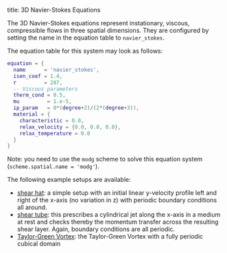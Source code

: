 title: 3D Navier-Stokes Equations

The 3D Navier-Stokes equations represent instationary, viscous, compressible
flows in three spatial dimensions.
They are configured by setting the name in the equation table to
`navier_stokes`.

The equation table for this system may look as follows:
```lua
equation = {
  name      = 'navier_stokes',
  isen_coef = 1.4,
  r         = 287,
  -- Viscous parameters
  therm_cond = 0.5,
  mu         = 1.e-5,
  ip_param   = 8*(degree+2)/(2*(degree+3)),
  material = {
    characteristic = 0.0,
    relax_velocity = {0.0, 0.0, 0.0},
    relax_temperature = 0.0
  }
}
```

Note: you need to use the `modg` scheme to solve this equation system
(`scheme.spatial.name = 'modg'`).

The following example setups are available:
* [shear hat](shear_hat): a simple setup with an initial linear y-velocity
  profile left and right of the x-axis (no variation in z) with periodic
  boundary conditions all around.
* [shear tube](shear_tube): this prescribes a cylindrical jet along the
  x-axis in a medium at rest and checks thereby the momentum transfer across
  the resulting shear layer. Again, boundary conditions are all periodic.
* [Taylor-Green Vortex](tgv): the Taylor-Green Vortex with a fully periodic
  cubical domain
